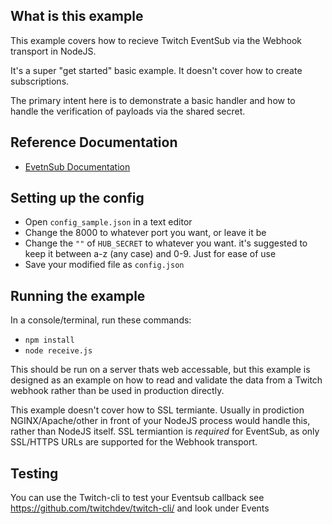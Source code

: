 ## What is this example

This example covers how to recieve Twitch EventSub via the Webhook transport in NodeJS.

It's a super "get started" basic example. It doesn't cover how to create subscriptions.

The primary intent here is to demonstrate a basic handler and how to handle the verification of payloads via the shared secret.

## Reference Documentation

- [EvetnSub Documentation](https://dev.twitch.tv/docs/eventsub)

## Setting up the config

- Open `config_sample.json` in a text editor
- Change the 8000 to whatever port you want, or leave it be
- Change the `""` of `HUB_SECRET` to whatever you want. it's suggested to keep it between a-z (any case) and 0-9. Just for ease of use
- Save your modified file as `config.json`

## Running the example

In a console/terminal, run these commands:

- `npm install`
- `node receive.js`

This should be run on a server thats web accessable, but this example is designed as an example on how to read and validate the data from a Twitch webhook rather than be used in production directly.

This example doesn't cover how to SSL termiante. Usually in prodiction NGINX/Apache/other in front of your NodeJS process would handle this, rather than NodeJS itself.
SSL termiantion is _required_ for EventSub, as only SSL/HTTPS URLs are supported for the Webhook transport.

## Testing

You can use the Twitch-cli to test your Eventsub callback see https://github.com/twitchdev/twitch-cli/ and look under Events
